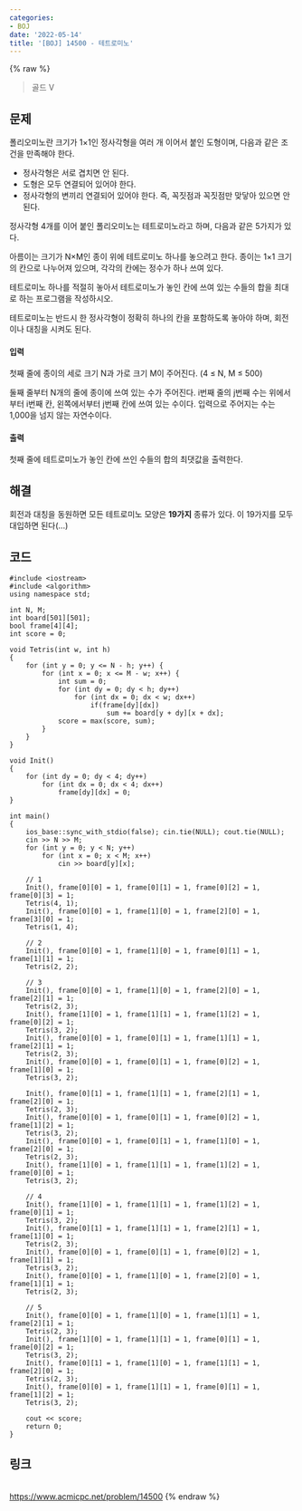 ```yaml
---
categories:
- BOJ
date: '2022-05-14'
title: '[BOJ] 14500 - 테트로미노'
---
```


{% raw %}
> 골드 V<br>

## 문제
폴리오미노란 크기가 1×1인 정사각형을 여러 개 이어서 붙인 도형이며, 다음과 같은 조건을 만족해야 한다.
-   정사각형은 서로 겹치면 안 된다.
-   도형은 모두 연결되어 있어야 한다.
-   정사각형의 변끼리 연결되어 있어야 한다. 즉, 꼭짓점과 꼭짓점만 맞닿아 있으면 안 된다.

정사각형 4개를 이어 붙인 폴리오미노는 테트로미노라고 하며, 다음과 같은 5가지가 있다.

아름이는 크기가 N×M인 종이 위에 테트로미노 하나를 놓으려고 한다. 종이는 1×1 크기의 칸으로 나누어져 있으며, 각각의 칸에는 정수가 하나 쓰여 있다.

테트로미노 하나를 적절히 놓아서 테트로미노가 놓인 칸에 쓰여 있는 수들의 합을 최대로 하는 프로그램을 작성하시오.

테트로미노는 반드시 한 정사각형이 정확히 하나의 칸을 포함하도록 놓아야 하며, 회전이나 대칭을 시켜도 된다.

#### 입력
첫째 줄에 종이의 세로 크기 N과 가로 크기 M이 주어진다. (4 ≤ N, M ≤ 500)

둘째 줄부터 N개의 줄에 종이에 쓰여 있는 수가 주어진다. i번째 줄의 j번째 수는 위에서부터 i번째 칸, 왼쪽에서부터 j번째 칸에 쓰여 있는 수이다. 입력으로 주어지는 수는 1,000을 넘지 않는 자연수이다.

#### 출력
첫째 줄에 테트로미노가 놓인 칸에 쓰인 수들의 합의 최댓값을 출력한다.

## 해결
회전과 대칭을 동원하면 모든 테트로미노 모양은 **19가지** 종류가 있다. 이 19가지를 모두 대입하면 된다(...)

## 코드
```
#include <iostream>
#include <algorithm>
using namespace std;

int N, M;
int board[501][501];
bool frame[4][4];
int score = 0;

void Tetris(int w, int h)
{
	for (int y = 0; y <= N - h; y++) {
		for (int x = 0; x <= M - w; x++) {
			int sum = 0;
			for (int dy = 0; dy < h; dy++)
				for (int dx = 0; dx < w; dx++)
					if(frame[dy][dx])
						sum += board[y + dy][x + dx];
			score = max(score, sum);
		}
	}
}

void Init()
{
	for (int dy = 0; dy < 4; dy++)
		for (int dx = 0; dx < 4; dx++)
			frame[dy][dx] = 0;
}

int main()
{
	ios_base::sync_with_stdio(false); cin.tie(NULL); cout.tie(NULL);
	cin >> N >> M;
	for (int y = 0; y < N; y++)
		for (int x = 0; x < M; x++)
			cin >> board[y][x];

	// 1
	Init(), frame[0][0] = 1, frame[0][1] = 1, frame[0][2] = 1, frame[0][3] = 1;
	Tetris(4, 1);
	Init(), frame[0][0] = 1, frame[1][0] = 1, frame[2][0] = 1, frame[3][0] = 1;
	Tetris(1, 4);

	// 2
	Init(), frame[0][0] = 1, frame[1][0] = 1, frame[0][1] = 1, frame[1][1] = 1;
	Tetris(2, 2);

	// 3
	Init(), frame[0][0] = 1, frame[1][0] = 1, frame[2][0] = 1, frame[2][1] = 1;
	Tetris(2, 3);
	Init(), frame[1][0] = 1, frame[1][1] = 1, frame[1][2] = 1, frame[0][2] = 1;
	Tetris(3, 2);
	Init(), frame[0][0] = 1, frame[0][1] = 1, frame[1][1] = 1, frame[2][1] = 1;
	Tetris(2, 3);
	Init(), frame[0][0] = 1, frame[0][1] = 1, frame[0][2] = 1, frame[1][0] = 1;
	Tetris(3, 2);

	Init(), frame[0][1] = 1, frame[1][1] = 1, frame[2][1] = 1, frame[2][0] = 1;
	Tetris(2, 3);
	Init(), frame[0][0] = 1, frame[0][1] = 1, frame[0][2] = 1, frame[1][2] = 1;
	Tetris(3, 2);
	Init(), frame[0][0] = 1, frame[0][1] = 1, frame[1][0] = 1, frame[2][0] = 1;
	Tetris(2, 3);
	Init(), frame[1][0] = 1, frame[1][1] = 1, frame[1][2] = 1, frame[0][0] = 1;
	Tetris(3, 2);

	// 4
	Init(), frame[1][0] = 1, frame[1][1] = 1, frame[1][2] = 1, frame[0][1] = 1;
	Tetris(3, 2);
	Init(), frame[0][1] = 1, frame[1][1] = 1, frame[2][1] = 1, frame[1][0] = 1;
	Tetris(2, 3);
	Init(), frame[0][0] = 1, frame[0][1] = 1, frame[0][2] = 1, frame[1][1] = 1;
	Tetris(3, 2);
	Init(), frame[0][0] = 1, frame[1][0] = 1, frame[2][0] = 1, frame[1][1] = 1;
	Tetris(2, 3);

	// 5
	Init(), frame[0][0] = 1, frame[1][0] = 1, frame[1][1] = 1, frame[2][1] = 1;
	Tetris(2, 3);
	Init(), frame[1][0] = 1, frame[1][1] = 1, frame[0][1] = 1, frame[0][2] = 1;
	Tetris(3, 2);
	Init(), frame[0][1] = 1, frame[1][0] = 1, frame[1][1] = 1, frame[2][0] = 1;
	Tetris(2, 3);
	Init(), frame[0][0] = 1, frame[1][1] = 1, frame[0][1] = 1, frame[1][2] = 1;
	Tetris(3, 2);

	cout << score;
	return 0;
}
```

## 링크
<br>https://www.acmicpc.net/problem/14500
{% endraw %}
